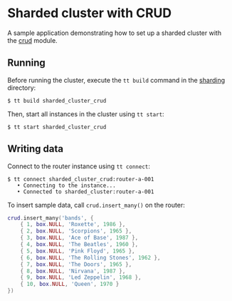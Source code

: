 # Sharded cluster with CRUD

A sample application demonstrating how to set up a sharded cluster with the [crud](https://github.com/tarantool/crud) module.

## Running

Before running the cluster, execute the `tt build` command in the [sharding](../../../sharding) directory:

```shell
$ tt build sharded_cluster_crud
```

Then, start all instances in the cluster using `tt start`:

```shell
$ tt start sharded_cluster_crud
```

## Writing data

Connect to the router instance using `tt connect`:

```shell
$ tt connect sharded_cluster_crud:router-a-001
   • Connecting to the instance...
   • Connected to sharded_cluster:router-a-001
```

To insert sample data, call `crud.insert_many()` on the router:

```lua
crud.insert_many('bands', {
    { 1, box.NULL, 'Roxette', 1986 },
    { 2, box.NULL, 'Scorpions', 1965 },
    { 3, box.NULL, 'Ace of Base', 1987 },
    { 4, box.NULL, 'The Beatles', 1960 },
    { 5, box.NULL, 'Pink Floyd', 1965 },
    { 6, box.NULL, 'The Rolling Stones', 1962 },
    { 7, box.NULL, 'The Doors', 1965 },
    { 8, box.NULL, 'Nirvana', 1987 },
    { 9, box.NULL, 'Led Zeppelin', 1968 },
    { 10, box.NULL, 'Queen', 1970 }
})
```
